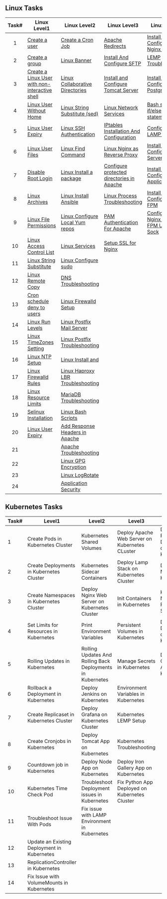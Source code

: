 ## Linux Tasks

| Task# | Linux Level1                                                                                                                                                         | Linux Level2                                                                                                                                               | Linux Level3                                                                                                                                                              | Linux Level4                                                                                                                                                             |
|:-----:|----------------------------------------------------------------------------------------------------------------------------------------------------------------------|------------------------------------------------------------------------------------------------------------------------------------------------------------|---------------------------------------------------------------------------------------------------------------------------------------------------------------------------|--------------------------------------------------------------------------------------------------------------------------------------------------------------------------|
|   1   | [Create   a   user](https://github.com/sudhakarm/DevOps/edit/main/KodeKloudEngineer/Linux_tasks.md#11-create-a-user)                                                 | [Create a Cron   Job](https://github.com/sudhakarm/DevOps/blob/main/KodeKloudEngineer/Linux_tasks.md#21create-a-cron-job)                                  | [Apache   Redirects](https://github.com/sudhakarm/DevOps/blob/main/KodeKloudEngineer/Linux_tasks.md#31apache-redirects)                                                   | [Install and Configure Nginx as an   LBR](https://github.com/sudhakarm/DevOps/blob/main/KodeKloudEngineer/Linux_tasks.md#41install-and-configure-nginx-as-an-lbr)        |
|   2   | [Create   a   group](https://github.com/sudhakarm/DevOps/blob/main/KodeKloudEngineer/Linux_tasks.md#12-create-a-group)                                               | [Linux   Banner](https://github.com/sudhakarm/DevOps/blob/main/KodeKloudEngineer/Linux_tasks.md#22linux-banner)                                            | [Install And Configure   SFTP](https://github.com/sudhakarm/DevOps/blob/main/KodeKloudEngineer/Linux_tasks.md#32install-and-configure-sftp)                               | [LEMP   Troubleshooting](https://github.com/sudhakarm/DevOps/blob/main/KodeKloudEngineer/Linux_tasks.md#42lemp-troubleshooting)                                          |
|   3   | [Create   a Linux User with non-interactive   shell](https://github.com/sudhakarm/DevOps/blob/main/Linux_tasks.md#13-create-a-linux-user-with-non-interactive-shell) | [Linux Collaborative   Directories](https://github.com/sudhakarm/DevOps/blob/main/KodeKloudEngineer/Linux_tasks.md#23linux-collaborative-directories)      | [Install and Configure Tomcat   Server](https://github.com/sudhakarm/DevOps/blob/main/KodeKloudEngineer/Linux_tasks.md#33install-and-configure-tomcat-server)             | [Install and Configure   PostgreSQL](https://github.com/sudhakarm/DevOps/blob/main/KodeKloudEngineer/Linux_tasks.md#43install-and-configure-postgresql)                  |
|   4   | [Linux   User Without   Home](https://github.com/sudhakarm/DevOps/blob/main/KodeKloudEngineer/Linux_tasks.md#14-linux-user-without-home)                             | [Linux String Substitute   (sed)](https://github.com/sudhakarm/DevOps/blob/main/KodeKloudEngineer/Linux_tasks.md#24linux-string-substitute-sed)            | [Linux Network   Services](https://github.com/sudhakarm/DevOps/blob/main/KodeKloudEngineer/Linux_tasks.md#34linux-network-services)                                       | [Bash scripts if/else   statements](https://github.com/sudhakarm/DevOps/blob/main/KodeKloudEngineer/Linux_tasks.md#44bash-scripts-ifelse-statements)                     |
|   5   | [Linux User   Expiry](https://github.com/sudhakarm/DevOps/blob/main/KodeKloudEngineer/Linux_tasks.md#15linux-user-expiry)                                            | [Linux SSH   Authentication](https://github.com/sudhakarm/DevOps/blob/main/KodeKloudEngineer/Linux_tasks.md#25linux-ssh-authentication)                    | [IPtables Installation And   Configuration](https://github.com/sudhakarm/DevOps/blob/main/KodeKloudEngineer/Linux_tasks.md#35iptables-installation-and-configuration)     | [Configure LAMP   server](https://github.com/sudhakarm/DevOps/blob/main/KodeKloudEngineer/Linux_tasks.md#45configure-lamp-server)                                        |
|   6   | [Linux User   Files](https://github.com/sudhakarm/DevOps/blob/main/KodeKloudEngineer/Linux_tasks.md#16linux-user-files)                                              | [Linux Find   Command](https://github.com/sudhakarm/DevOps/blob/main/KodeKloudEngineer/Linux_tasks.md#26linux-find-command)                                | [Linux Nginx as Reverse   Proxy](https://github.com/sudhakarm/DevOps/blob/main/KodeKloudEngineer/Linux_tasks.md#36linux-nginx-as-reverse-proxy)                           | [Install and Configure DB   Server](https://github.com/sudhakarm/DevOps/blob/main/KodeKloudEngineer/Linux_tasks.md#46install-and-configure-db-server)                    |
|   7   | [Disable Root   Login](https://github.com/sudhakarm/DevOps/blob/main/KodeKloudEngineer/Linux_tasks.md#17disable-root-login)                                          | [Linux Install a   package](https://github.com/sudhakarm/DevOps/blob/main/KodeKloudEngineer/Linux_tasks.md#27linux-install-a-package)                      | [Configure protected directories in   Apache](https://github.com/sudhakarm/DevOps/blob/main/KodeKloudEngineer/Linux_tasks.md#37configure-protected-directories-in-apache) | [Install and Configure Web   Application](https://github.com/sudhakarm/DevOps/blob/main/KodeKloudEngineer/Linux_tasks.md#47install-and-configure-web-application)        |
|   8   | [Linux   Archives](https://github.com/sudhakarm/DevOps/blob/main/KodeKloudEngineer/Linux_tasks.md#18linux-archives)                                                  | [Linux Install   Ansible](https://github.com/sudhakarm/DevOps/blob/main/KodeKloudEngineer/Linux_tasks.md#28linux-install-ansible)                          | [Linux Process   Troubleshooting](https://github.com/sudhakarm/DevOps/blob/main/KodeKloudEngineer/Linux_tasks.md#38linux-process-troubleshooting)                         | [Install and Configure   PHP-FPM](https://github.com/sudhakarm/DevOps/blob/main/KodeKloudEngineer/Linux_tasks.md#48install-and-configure-php-fpm)                        |
|   9   | [Linux File   Permissions](https://github.com/sudhakarm/DevOps/blob/main/KodeKloudEngineer/Linux_tasks.md#19linux-file-permissions)                                  | [Linux Configure Local Yum   repos](https://github.com/sudhakarm/DevOps/blob/main/KodeKloudEngineer/Linux_tasks.md#29linux-configure-local-yum-repos)      | [PAM Authentication For   Apache](https://github.com/sudhakarm/DevOps/blob/main/KodeKloudEngineer/Linux_tasks.md#39pam-authentication-for-apache)                         | [Configure Nginx + PHP-FPM Using Unix   Sock](https://github.com/sudhakarm/DevOps/blob/main/KodeKloudEngineer/Linux_tasks.md#49configure-nginx--php-fpm-using-unix-sock) |
|   10  | [Linux Access Control   List](https://github.com/sudhakarm/DevOps/blob/main/KodeKloudEngineer/Linux_tasks.md#110linux-access-control-list)                           | [Linux   Services](https://github.com/sudhakarm/DevOps/blob/main/KodeKloudEngineer/Linux_tasks.md#210linux-services)                                       | [Setup SSL for   Nginx](https://github.com/sudhakarm/DevOps/blob/main/KodeKloudEngineer/Linux_tasks.md#310setup-ssl-for-nginx)                                            |                                                                                                                                                                          |
|   11  | [Linux String   Substitute](https://github.com/sudhakarm/DevOps/blob/main/KodeKloudEngineer/Linux_tasks.md#111linux-string-substitute)                               | [Linux Configure   sudo](https://github.com/sudhakarm/DevOps/blob/main/KodeKloudEngineer/Linux_tasks.md#211linux-configure-sudo)                           |                                                                                                                                                                           |                                                                                                                                                                          |
|   12  | [Linux Remote   Copy](https://github.com/sudhakarm/DevOps/blob/main/KodeKloudEngineer/Linux_tasks.md#112linux-remote-copy)                                           | [DNS   Troubleshooting](https://github.com/sudhakarm/DevOps/blob/main/KodeKloudEngineer/Linux_tasks.md#212dns-troubleshooting)                             |                                                                                                                                                                           |                                                                                                                                                                          |
|   13  | [Cron schedule deny to   users](https://github.com/sudhakarm/DevOps/blob/main/KodeKloudEngineer/Linux_tasks.md#113cron-schedule-deny-to-users)                       | [Linux Firewalld   Setup](https://github.com/sudhakarm/DevOps/blob/main/KodeKloudEngineer/Linux_tasks.md#213linux-firewalld-setup)                         |                                                                                                                                                                           |                                                                                                                                                                          |
|   14  | [Linux Run   Levels](https://github.com/sudhakarm/DevOps/blob/main/KodeKloudEngineer/Linux_tasks.md#114linux-run-levels)                                             | [Linux Postfix Mail   Server](https://github.com/sudhakarm/DevOps/blob/main/KodeKloudEngineer/Linux_tasks.md#214linux-postfix-mail-server)                 |                                                                                                                                                                           |                                                                                                                                                                          |
|   15  | [Linux TimeZones   Setting](https://github.com/sudhakarm/DevOps/blob/main/KodeKloudEngineer/Linux_tasks.md#115linux-timezones-setting)                               | [Linux Postfix   Troubleshooting](https://github.com/sudhakarm/DevOps/blob/main/KodeKloudEngineer/Linux_tasks.md#215linux-postfix-troubleshooting)         |                                                                                                                                                                           |                                                                                                                                                                          |
|   16  | [Linux NTP   Setup](https://github.com/sudhakarm/DevOps/blob/main/KodeKloudEngineer/Linux_tasks.md#116linux-ntp-setup)                                               | [Linux Install   and](https://github.com/sudhakarm/DevOps/blob/main/KodeKloudEngineer/Linux_tasks.md#216linux-install-and)                                 |                                                                                                                                                                           |                                                                                                                                                                          |
|   17  | [Linux Firewalld   Rules](https://github.com/sudhakarm/DevOps/blob/main/KodeKloudEngineer/Linux_tasks.md#117linux-firewalld-rules)                                   | [Linux Haproxy LBR   Troubleshooting](https://github.com/sudhakarm/DevOps/blob/main/KodeKloudEngineer/Linux_tasks.md#217linux-haproxy-lbr-troubleshooting) |                                                                                                                                                                           |                                                                                                                                                                          |
|   18  | [Linux Resource   Limits](https://github.com/sudhakarm/DevOps/blob/main/KodeKloudEngineer/Linux_tasks.md#118linux-resource-limits)                                   | [MariaDB   Troubleshooting](https://github.com/sudhakarm/DevOps/blob/main/KodeKloudEngineer/Linux_tasks.md#218mariadb-troubleshooting)                     |                                                                                                                                                                           |                                                                                                                                                                          |
|   19  | [Selinux   Installation](https://github.com/sudhakarm/DevOps/blob/main/KodeKloudEngineer/Linux_tasks.md#119selinux-installation)                                     | [Linux Bash   Scripts](https://github.com/sudhakarm/DevOps/blob/main/KodeKloudEngineer/Linux_tasks.md#219linux-bash-scripts)                               |                                                                                                                                                                           |                                                                                                                                                                          |
|   20  | [Linux User   Expiry](https://github.com/sudhakarm/DevOps/blob/main/KodeKloudEngineer/Linux_tasks.md#120linux-user-expiry)                                           | [Add Response Headers in   Apache](https://github.com/sudhakarm/DevOps/blob/main/KodeKloudEngineer/Linux_tasks.md#220add-response-headers-in-apache)       |                                                                                                                                                                           |                                                                                                                                                                          |
|   21  |                                                                                                                                                                      | [Apache   Troubleshooting](https://github.com/sudhakarm/DevOps/blob/main/KodeKloudEngineer/Linux_tasks.md#221apache-troubleshooting)                       |                                                                                                                                                                           |                                                                                                                                                                          |
|   22  |                                                                                                                                                                      | [Linux GPG   Encryption](https://github.com/sudhakarm/DevOps/blob/main/KodeKloudEngineer/Linux_tasks.md#222linux-gpg-encryption)                           |                                                                                                                                                                           |                                                                                                                                                                          |
|   23  |                                                                                                                                                                      | [Linux   LogRotate](https://github.com/sudhakarm/DevOps/blob/main/KodeKloudEngineer/Linux_tasks.md#223linux-logrotate)                                     |                                                                                                                                                                           |                                                                                                                                                                          |
|   24  |                                                                                                                                                                      | [Application   Security](https://github.com/sudhakarm/DevOps/blob/main/KodeKloudEngineer/Linux_tasks.md#224application-security)                           |                                                                                                                                                                           |                                                                                                                                                                          |

## Kubernetes Tasks
| Task# | Level1                                        | Level2                                                     | Level3                                          | Level4                                |
|-------|-----------------------------------------------|------------------------------------------------------------|-------------------------------------------------|---------------------------------------|
| 1     | Create Pods in Kubernetes Cluster             | Kubernetes Shared Volumes                                  | Deploy Apache Web Server on Kubernetes CLuster  | Deploy Redis Deployment on Kubernetes |
| 2     | Create Deployments in Kubernetes Cluster      | Kubernetes Sidecar Containers                              | Deploy Lamp Stack on Kubernetes Cluster         | Deploy MySQL on Kubernetes            |
| 3     | Create Namespaces in Kubernetes Cluster       | Deploy Nginx Web Server on Kubernetes Cluster              | Init Containers in Kubernetes                   | Kubernetes Nginx and PhpFPM Setup     |
| 4     | Set Limits for Resources in Kubernetes        | Print Environment Variables                                | Persistent Volumes in Kubernetes                | Deploy Drupal App on Kubernetes       |
| 5     | Rolling Updates in Kubernetes                 | Rolling Updates And Rolling Back Deployments in Kubernetes | Manage Secrets in Kubernetes                    | Deploy Guest Book App on Kubernetes   |
| 6     | Rollback a Deployment in Kubernetes           | Deploy Jenkins on Kubernetes                               | Environment Variables in Kubernetes             |                                       |
| 7     | Create Replicaset in Kubernetes Cluster       | Deploy Grafana on Kubernetes Cluster                       | Kubernetes LEMP Setup                           |                                       |
| 8     | Create Cronjobs in Kubernetes                 | Deploy Tomcat App on Kubernetes                            | Kubernetes Troubleshooting                      |                                       |
| 9     | Countdown job in Kubernetes                   | Deploy Node App on Kubernetes                              | Deploy Iron Gallery App on   Kubernetes         |                                       |
| 10    | Kubernetes Time Check Pod                     | Troubleshoot Deployment issues in Kubernetes               | Fix Python App Deployed on   Kubernetes Cluster |                                       |
| 11    | Troubleshoot Issue With Pods                  | Fix issue with LAMP Environment in   Kubernetes            |                                                 |                                       |
| 12    | Update an Existing Deployment in   Kubernetes |                                                            |                                                 |                                       |
| 13    | ReplicationController in Kubernetes           |                                                            |                                                 |                                       |
| 14    | Fix Issue with VolumeMounts in   Kubernetes   |                                                            |                                                 |                                       |
